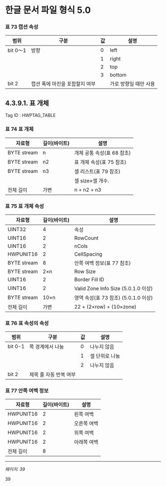 # 한글 문서 파일 형식 5.0

### 표 73 캡션 속성

| 범위 | 구분 | 값 | 설명 |
|------|------|----|----- |
| bit 0～1 | 방향 | 0 | left |
|  |  | 1 | right |
|  |  | 2 | top |
|  |  | 3 | bottom |
| bit 2 | 캡션 폭에 마진을 포함할지 여부 |  | 가로 방향일 때만 사용 |

## 4.3.9.1. 표 개체

Tag ID : HWPTAG_TABLE

### 표 74 표 개체

| 자료형 | 길이(바이트) | 설명 |
|--------|------------|------|
| BYTE stream | n | 개체 공통 속성(표 68 참조) |
| BYTE stream | n2 | 표 개체 속성(표 75 참조) |
| BYTE stream | n3 | 셀 리스트(표 79 참조) |
|  |  | 셀 size×셀 개수. |
| 전체 길이 | 가변 | n + n2 + n3 |

### 표 75 표 개체 속성

| 자료형 | 길이(바이트) | 설명 |
|--------|------------|------|
| UINT32 | 4 | 속성 |
| UINT16 | 2 | RowCount |
| UINT16 | 2 | nCols |
| HWPUNIT16 | 2 | CellSpacing |
| BYTE stream | 8 | 안쪽 여백 정보(표 77 참조) |
| BYTE stream | 2×n | Row Size |
| UINT16 | 2 | Border Fill ID |
| UINT16 | 2 | Valid Zone Info Size (5.0.1.0 이상) |
| BYTE stream | 10×n | 영역 속성(표 73 참조) (5.0.1.0 이상) |
| 전체 길이 | 가변 | 22 + (2×row) + (10×zone) |

### 표 76 표 속성의 속성

| 범위 | 구분 | 값 | 설명 |
|------|------|----|----- |
| bit 0-1 | 쪽 경계에서 나눔 | 0 | 나누지 않음 |
|  |  | 1 | 셀 단위로 나눔 |
|  |  | 2 | 나누지 않음 |
| bit 2 | 제목 줄 자동 반복 여부 |  |  |

### 표 77 안쪽 여백 정보

| 자료형 | 길이(바이트) | 설명 |
|--------|------------|------|
| HWPUNIT16 | 2 | 왼쪽 여백 |
| HWPUNIT16 | 2 | 오른쪽 여백 |
| HWPUNIT16 | 2 | 위쪽 여백 |
| HWPUNIT16 | 2 | 아래쪽 여백 |
| 전체 길이 | 8 |  |

---
*페이지: 39*

39